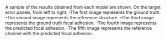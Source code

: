 A sample of the results obtained from each model are shown. 
On the target error panels, from left to right: 
-The first image represents the ground truth.
-The second image represents the reference structure.
-The third image represents the ground truth focal adhesion.
-The fourth image represents the predicted focal adhesion.
-The fifth image represents the reference channel with the predicted focal adhesion.

